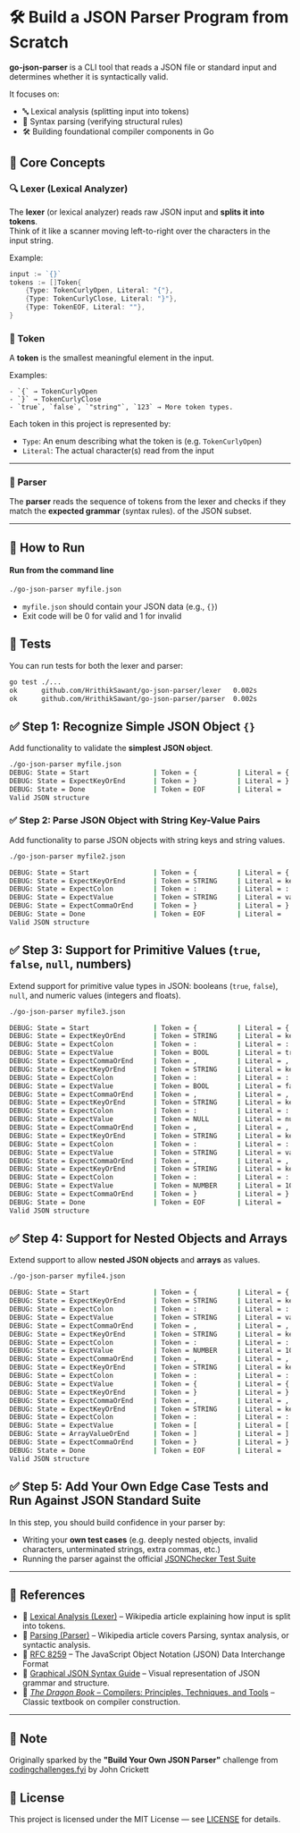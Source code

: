 # 🛠️ Build a JSON Parser Program from Scratch

**go-json-parser** is a CLI tool that reads a JSON file or standard input and determines whether it is syntactically valid.

It focuses on:

- 🔤 Lexical analysis (splitting input into tokens)
- 🧱 Syntax parsing (verifying structural rules)
- 🛠️ Building foundational compiler components in Go

## 🧱 Core Concepts

### 🔍 Lexer (Lexical Analyzer)

The **lexer** (or lexical analyzer) reads raw JSON input and **splits it into tokens**.  
Think of it like a scanner moving left-to-right over the characters in the input string.


Example:

```go
input := `{}`
tokens := []Token{
    {Type: TokenCurlyOpen, Literal: "{"},
    {Type: TokenCurlyClose, Literal: "}"},
    {Type: TokenEOF, Literal: ""},
}
```

### 🧩 Token

A **token** is the smallest meaningful element in the input. 

Examples:

```
- `{` → TokenCurlyOpen
- `}` → TokenCurlyClose
- `true`, `false`, `"string"`, `123` → More token types.
```

Each token in this project is represented by:

- `Type`: An enum describing what the token is (e.g. `TokenCurlyOpen`)
- `Literal`: The actual character(s) read from the input

---

### 🧠 Parser

The **parser** reads the sequence of tokens from the lexer and checks if they match the **expected grammar** (syntax rules). of the JSON subset.

---



## 🚀 How to Run

#### Run from the command line

```bash
./go-json-parser myfile.json
```

- `myfile.json` should contain your JSON data (e.g., `{}`)
- Exit code will be 0 for valid and 1 for invalid

## 🧪 Tests

You can run tests for both the lexer and parser:

```bash
go test ./...
ok  	github.com/HrithikSawant/go-json-parser/lexer	0.002s
ok  	github.com/HrithikSawant/go-json-parser/parser	0.002s
```

##  ✅ Step 1: Recognize Simple JSON Object `{}`

Add functionality to validate the **simplest JSON object**.


```bash
./go-json-parser myfile.json
DEBUG: State = Start                | Token = {          | Literal = {
DEBUG: State = ExpectKeyOrEnd       | Token = }          | Literal = }
DEBUG: State = Done                 | Token = EOF        | Literal = 
Valid JSON structure

```

### ✅ Step 2: Parse JSON Object with String Key-Value Pairs
Add functionality to parse JSON objects with string keys and string values.

```bash
./go-json-parser myfile2.json

DEBUG: State = Start                | Token = {          | Literal = {
DEBUG: State = ExpectKeyOrEnd       | Token = STRING     | Literal = key
DEBUG: State = ExpectColon          | Token = :          | Literal = :
DEBUG: State = ExpectValue          | Token = STRING     | Literal = value
DEBUG: State = ExpectCommaOrEnd     | Token = }          | Literal = }
DEBUG: State = Done                 | Token = EOF        | Literal = 
Valid JSON structure

```

## ✅ Step 3: Support for Primitive Values (`true`, `false`, `null`, numbers)

Extend support for primitive value types in JSON: booleans (`true`, `false`), `null`, and numeric values (integers and floats).

```bash
./go-json-parser myfile3.json

DEBUG: State = Start                | Token = {          | Literal = {
DEBUG: State = ExpectKeyOrEnd       | Token = STRING     | Literal = key1
DEBUG: State = ExpectColon          | Token = :          | Literal = :
DEBUG: State = ExpectValue          | Token = BOOL       | Literal = true
DEBUG: State = ExpectCommaOrEnd     | Token = ,          | Literal = ,
DEBUG: State = ExpectKeyOrEnd       | Token = STRING     | Literal = key2
DEBUG: State = ExpectColon          | Token = :          | Literal = :
DEBUG: State = ExpectValue          | Token = BOOL       | Literal = false
DEBUG: State = ExpectCommaOrEnd     | Token = ,          | Literal = ,
DEBUG: State = ExpectKeyOrEnd       | Token = STRING     | Literal = key3
DEBUG: State = ExpectColon          | Token = :          | Literal = :
DEBUG: State = ExpectValue          | Token = NULL       | Literal = null
DEBUG: State = ExpectCommaOrEnd     | Token = ,          | Literal = ,
DEBUG: State = ExpectKeyOrEnd       | Token = STRING     | Literal = key4
DEBUG: State = ExpectColon          | Token = :          | Literal = :
DEBUG: State = ExpectValue          | Token = STRING     | Literal = value
DEBUG: State = ExpectCommaOrEnd     | Token = ,          | Literal = ,
DEBUG: State = ExpectKeyOrEnd       | Token = STRING     | Literal = key5
DEBUG: State = ExpectColon          | Token = :          | Literal = :
DEBUG: State = ExpectValue          | Token = NUMBER     | Literal = 101
DEBUG: State = ExpectCommaOrEnd     | Token = }          | Literal = }
DEBUG: State = Done                 | Token = EOF        | Literal = 
Valid JSON structure
```

## ✅ Step 4: Support for Nested Objects and Arrays

Extend support to allow **nested JSON objects** and **arrays** as values.

```bash
./go-json-parser myfile4.json

DEBUG: State = Start                | Token = {          | Literal = {
DEBUG: State = ExpectKeyOrEnd       | Token = STRING     | Literal = key
DEBUG: State = ExpectColon          | Token = :          | Literal = :
DEBUG: State = ExpectValue          | Token = STRING     | Literal = value
DEBUG: State = ExpectCommaOrEnd     | Token = ,          | Literal = ,
DEBUG: State = ExpectKeyOrEnd       | Token = STRING     | Literal = key-n
DEBUG: State = ExpectColon          | Token = :          | Literal = :
DEBUG: State = ExpectValue          | Token = NUMBER     | Literal = 101
DEBUG: State = ExpectCommaOrEnd     | Token = ,          | Literal = ,
DEBUG: State = ExpectKeyOrEnd       | Token = STRING     | Literal = key-o
DEBUG: State = ExpectColon          | Token = :          | Literal = :
DEBUG: State = ExpectValue          | Token = {          | Literal = {
DEBUG: State = ExpectKeyOrEnd       | Token = }          | Literal = }
DEBUG: State = ExpectCommaOrEnd     | Token = ,          | Literal = ,
DEBUG: State = ExpectKeyOrEnd       | Token = STRING     | Literal = key-l
DEBUG: State = ExpectColon          | Token = :          | Literal = :
DEBUG: State = ExpectValue          | Token = [          | Literal = [
DEBUG: State = ArrayValueOrEnd      | Token = ]          | Literal = ]
DEBUG: State = ExpectCommaOrEnd     | Token = }          | Literal = }
DEBUG: State = Done                 | Token = EOF        | Literal = 
Valid JSON structure
```

## ✅ Step 5: Add Your Own Edge Case Tests and Run Against JSON Standard Suite

In this step, you should build confidence in your parser by:

- Writing your **own test cases** (e.g. deeply nested objects, invalid characters, unterminated strings, extra commas, etc.)
- Running the parser against the official [JSONChecker Test Suite](http://www.json.org/JSON_checker/test.zip)

---
## 🔗 References

- 📘 [Lexical Analysis (Lexer)](https://en.wikipedia.org/wiki/Lexical_analysis) – Wikipedia article explaining how input is split into tokens.
- 📗 [Parsing (Parser)](https://en.wikipedia.org/wiki/Parsing) – Wikipedia article covers Parsing, syntax analysis, or syntactic analysis.
-  📘 [RFC 8259](https://datatracker.ietf.org/doc/html/rfc8259) – The JavaScript Object Notation (JSON) Data Interchange Format
- 🧰 [Graphical JSON Syntax Guide](https://www.json.org/json-en.html) – Visual representation of JSON grammar and structure.
- 🐉 [*The Dragon Book* – Compilers: Principles, Techniques, and Tools](https://en.wikipedia.org/wiki/Compilers:_Principles,_Techniques,_and_Tools) – Classic textbook on compiler construction.

---

## 📘  Note
Originally sparked by the **"Build Your Own JSON Parser"** challenge from [codingchallenges.fyi](https://codingchallenges.fyi) by John Crickett



## 🪪 License

This project is licensed under the MIT License — see [LICENSE](./LICENSE) for details.

